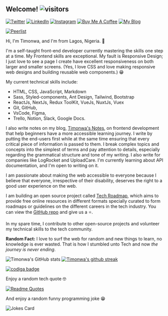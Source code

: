 ## Welcome!  ![visitors](https://visitor-badge.glitch.me/badge?page_id=timonwa.visitor-badge)

<a href="https://www.twitter.com/timonwa_"><img alt="Twitter" src="https://img.shields.io/badge/Twitter%20-%23ffdfba.svg?&style=for-the-badge&logo=Twitter&logoColor=434141"/></a>
<a href="https://www.linkedin.com/in/timonwa"><img alt="LinkedIn" src="https://img.shields.io/badge/LinkedIn%20-%23ffdfba.svg?&style=for-the-badge&logo=LinkedIn&logoColor=434141"/></a> 
<a href="https://www.instagram.com/timonwa_codes"><img alt="Instagram" src="https://img.shields.io/badge/Instagram%20-%23ffdfba.svg?&style=for-the-badge&logo=Instagram&logoColor=434141"/></a>
<a href="https://www.buymeacoffee.com/timonwa"><img src="https://img.shields.io/badge/%20%E2%98%95%20Sponsor%20me%20-ffdfba.svg?&style=for-the-badge" alt="Buy Me A Coffee"></a>
<a href="https://blog.timonwa.com"><img src="https://img.shields.io/badge/-✍%EF%B8%8F%20My%20Blog%20-ffdfba.svg?&style=for-the-badge" alt="My Blog"></a>

[![Peerlist](https://peerlist-readme-badge.herokuapp.com/api/timonwa)](https://peerlist.io/timonwa)

Hi, I'm Timonwa, and I'm from Lagos, Nigeria. :wave:

I'm a self-taught front-end developer currently mastering the skills one step at a time.
My Frontend skills are exceptional.
My fault is Responsive Design; I just love to see a page I create have excellent responsiveness on both larger and smaller screens. 
(Yes, I love CSS and love making responsive web designs and building reusable web components.) :grin: 

My current technical skills include:
- HTML, CSS, JavaScript, Markdown
- Sass, Styled-components, Ant Design, Tailwind, Bootstrap
- ReactJs, NextJs, Redux ToolKit, VueJs, NuxtJs, Vuex
- Git, GitHub,
- VsCode, Figma,
- Trello, Notion, Slack, Google Docs.

I also write notes on my blog, [Timonwa's Notes](https://blog.timonwa.com), on frontend development that help beginners have a more accessible learning journey.
I write by putting the end-users first while at the same time ensuring that every critical piece of information is passed to them. I break complex topics and concepts into the simplest of terms and pay attention to details, especially regarding the grammatical structure and tone of my writing. I also write for companies like LogRocket and UploadCare. I'm currently learning about API documentation, and I'm open to writing on it.

I am passionate about making the web accessible to everyone because I believe that everyone, irrespective of their disability, deserves the right to a good user experience on the web.

I am building an open source project called [Tech Roadmap](https://techroadmap.xyz), which aims to provide free online resources in different formats specially 
curated to form roadmaps or guidelines on the different careers in the tech industry. You can view the [GitHub repo](https://github.com/Timonwa/techroadmap) and give us a :star:.

In my spare time, I contribute to other open-source projects and volunteer my technical skills to the tech community.

**Random Fact:** I love to surf the web for random and new things to learn, no knowledge is ever wasted. That is how I stumbled unto Tech and now *the journey is never ending*.

![Timonwa's GitHub stats](https://github-readme-stats.vercel.app/api?username=timonwa&show_icons=true&theme=dracula)
[![Timonwa's github streak](https://github-readme-streak-stats.herokuapp.com/?user=timonwa&theme=dracula)](https://github.com/timonwa/github-readme-streak-stats)

<a href="https://app.codiga.io/public/user/github/Timonwa">
  <img src="https://api.codiga.io/public/badge/user/github/Timonwa?style=light" alt="codiga badge" />
</a>

Enjoy a random tech quote :nerd_face:

[![Readme Quotes](https://quotes-github-readme.vercel.app/api?type=horizontal)](https://github.com/piyushsuthar/github-readme-quotes)

And enjoy a random funny programming joke :grin:

![Jokes Card](https://readme-jokes.vercel.app/api)
